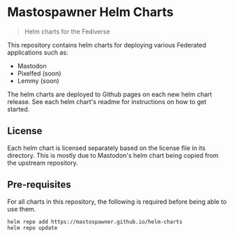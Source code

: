 # Mastospawner Helm Charts

> Helm charts for the Fediverse

This repository contains helm charts for deploying various Federated applications such as:

- Mastodon
- Pixelfed (soon)
- Lemmy (soon)

The helm charts are deployed to Github pages on each new helm chart release.
See each helm chart's readme for instructions on how to get started.

## License

Each helm chart is licensed separately based on the license file in its directory.
This is mostly due to Mastodon's helm chart being copied from the upstream repository.

## Pre-requisites

For all charts in this repository, the following is required before being able to use them.

```bash
helm repo add https://mastospawner.github.io/helm-charts
helm repo update
```
